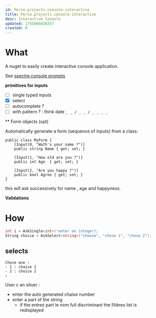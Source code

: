 ```yaml
---
id: Perso.projects.console-interactive
title: Perso.projects.console-interactive
desc: Interactive Console
updated: 1755066028357
created: 0
---
```

# What

A nuget to easily create interactive console application.

See [spectre console prompts](https://spectreconsole.net/prompts/)

**primitives for inputs**

* [ ] single  typed inputs
* [x] select
* [ ] autocomplete ?
* [ ] with pattern ? : think date `_ _ / _ _ / _ _ _ _`

\*\* Form objects (opt)

Automatically generate a form (sequence of inputs) from a class:

```
public class MyForm {
    [Input(0, "Wath's your name ?")]
    public string Name { get; set; }
    
    [Input(1, "How old are you ?")]
    public int Age  { get; set; }
    
    [Input(2, "Are you happy ?")]
    public bool Agree { get; set; }
}
```

this will ask successively for name , age and happyness.

**Validations**

# How

```csharp
int i = AskSingle<int>("enter an integer);
String choice = AskSelect<string>("choose", "chose 1", "chose 2");
```

## selects

```
Chose one : 
- 1 : chaise 1
- 2 : choice 2
:
```

User c an situer :

* enter the auto generated chaise number
* enter a part of the string
  * if the entrez part le nom full discriminant the filières list is redisplayed

